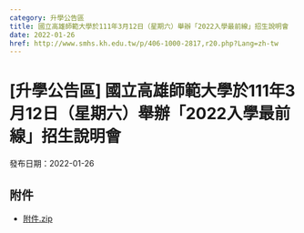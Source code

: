 ```yaml
---
category: 升學公告區
title: 國立高雄師範大學於111年3月12日（星期六）舉辦「2022入學最前線」招生說明會
date: 2022-01-26
href: http://www.smhs.kh.edu.tw/p/406-1000-2817,r20.php?Lang=zh-tw
---
```


# [升學公告區] 國立高雄師範大學於111年3月12日（星期六）舉辦「2022入學最前線」招生說明會

發布日期：2022-01-26

<div><div></div><div></div></div>

## 附件

- [附件.zip](https://www.smhs.kh.edu.tw/app/index.php?Action=downloadfile&file=WVhSMFlXTm9MelF2Y0hSaFh6STFNVGhmT0RRM05UUTNOMTg0TURnMU1TNTZhWEE9&fname=DGGGROTSYWQO41XX50LKSWHGRK30OOLKDGUWTSKK4125MLVWKPROVTPOUSSSPKPO)
